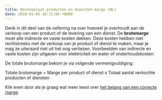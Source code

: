```yaml
---
title: Kostenplaat producten en diensten marge (NL)
date: 2018-01-05 16:11:00 +0000
---
```

Denk in dit deel van de oefening na over hoeveel je overhoudt aan de verkoop van een product of de levering van een dienst. De **brutomarge** moet alle indirecte en vaste kosten dekken. Deze kosten hebben niet rechtstreeks met de verkoop van je product of dienst te maken, maar je mag ze uiteraard niet uit het oog verliezen. Voorbeelden van indirecte en vaste kosten zijn uitgaven voor elektriciteit en water of onderhoudskosten.

De totale brutomarge bekom je via volgende vermenigvuldiging:

Totale brutomarge = Marge per product of dienst x Totaal aantal verkochte producten of diensten

Klik even door als je graag wat meer leest over [het belang van een correcte marge](http://www.xerius.be/blog/plak-de-juiste-prijs-op-je-product-en-dienst ).